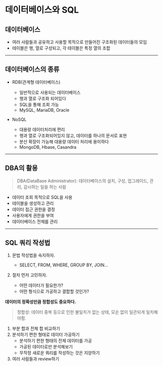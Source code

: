 # 데이터베이스와 SQL

## 데이터베이스
- 여러 사람들과 공유하고 사용할 목적으로 만들어진 구조화된 데이터들의 모임
- 테이블은 행, 열로 구성되고, 각 테이블은 특정 열의 조합

---

## 데이터베이스의 종류
- RDB(관계형 데이터베이스)
  - 일반적으로 사용되는 데이터베이스
  - 행과 열로 구조화 되어있다
  - SQL을 통해 조회 가능
  - MySQL, MariaDB, Oracle

- NoSQL
  - 대용량 데이터처리에 편리
  - 행과 열로 구조화되어있지 않고, 데이터를 하나의 문서로 표현
  - 분산 확장이 가능해 대용량 데이터 처리에 용이하다
  - MongoDB, Hbase, Casandra

---

## DBA의 활용
> DBA(DataBase Administrator): 데이터베이스의 설치, 구성, 업그레이드, 관리, 감시하는 일을 하는 사람

- 데이터 조회 목적으로 SQL을 사용
- 테이블을 생성하고 관리
- 데이터 접근 권한을 결정
- 사용자에게 권한을 부여
- 데이터베이스 전체를 관리

---

## SQL 쿼리 작성법
1. 문법 작성법을 숙지하자.
    - SELECT, FROM, WHERE, GROUP BY, JOIN...

2. 절차 먼저 고민하자.
    - 어떤 데이터가 필요한가?
    - 어떤 형식으로 가공하고 결합할 것인가?

**데이터의 정확성만큼 정합성도 중요하다.**
>정합성: 데이터 중복 등으로 인한 불일치가 없는 상태, 모순 없이 일관되게 일치해야함.

1. 부분 합과 전체 합 비교하기
2. 분석하기 편한 형태로 데이터 가공하기
   - 분석하기 편한 형태의 전체 데이터를 가공
   - 가공된 데이터로만 분석해보기
   - 무작정 새로운 쿼리를 작성하는 것은 지양하기
3. 여러 사람들과 review하기

